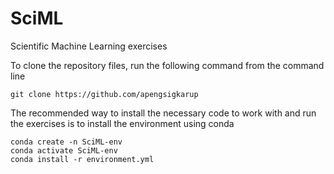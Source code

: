 # SciML
Scientific Machine Learning exercises

To clone the repository files, run the following command from the command line

    git clone https://github.com/apengsigkarup

The recommended way to install the necessary code to work with and run the exercises is to install the environment using conda

    conda create -n SciML-env
    conda activate SciML-env
    conda install -r environment.yml

    

